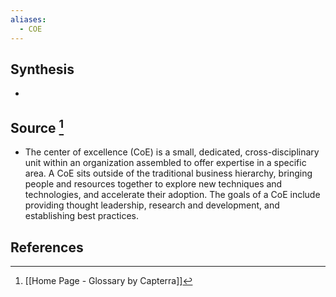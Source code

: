 ```yaml
---
aliases:
  - COE
---
```

## Synthesis
- 
## Source [^1]
- The center of excellence (CoE) is a small, dedicated, cross-disciplinary unit within an organization assembled to offer expertise in a specific area. A CoE sits outside of the traditional business hierarchy, bringing people and resources together to explore new techniques and technologies, and accelerate their adoption. The goals of a CoE include providing thought leadership, research and development, and establishing best practices.
## References

[^1]: [[Home Page - Glossary by Capterra]]